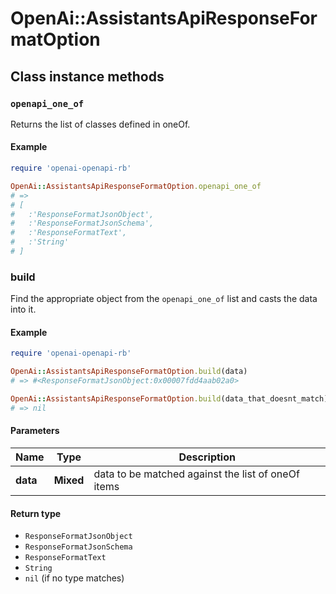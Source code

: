 # OpenAi::AssistantsApiResponseFormatOption

## Class instance methods

### `openapi_one_of`

Returns the list of classes defined in oneOf.

#### Example

```ruby
require 'openai-openapi-rb'

OpenAi::AssistantsApiResponseFormatOption.openapi_one_of
# =>
# [
#   :'ResponseFormatJsonObject',
#   :'ResponseFormatJsonSchema',
#   :'ResponseFormatText',
#   :'String'
# ]
```

### build

Find the appropriate object from the `openapi_one_of` list and casts the data into it.

#### Example

```ruby
require 'openai-openapi-rb'

OpenAi::AssistantsApiResponseFormatOption.build(data)
# => #<ResponseFormatJsonObject:0x00007fdd4aab02a0>

OpenAi::AssistantsApiResponseFormatOption.build(data_that_doesnt_match)
# => nil
```

#### Parameters

| Name | Type | Description |
| ---- | ---- | ----------- |
| **data** | **Mixed** | data to be matched against the list of oneOf items |

#### Return type

- `ResponseFormatJsonObject`
- `ResponseFormatJsonSchema`
- `ResponseFormatText`
- `String`
- `nil` (if no type matches)

